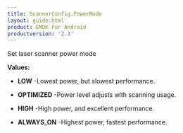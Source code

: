 ```yaml
---
title: ScannerConfig.PowerMode
layout: guide.html
product: EMDK For Android
productversion: '2.3'
---
```


Set laser scanner power mode

**Values:**

* **LOW** -Lowest power, but slowest performance.

* **OPTIMIZED** -Power level adjusts with scanning usage.

* **HIGH** -High power, and excellent performance.

* **ALWAYS_ON** -Highest power, fastest performance.










